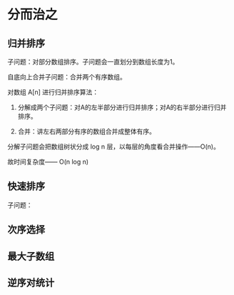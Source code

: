 # 分而治之

## 归并排序

子问题：对部分数组排序。子问题会一直划分到数组长度为1。

自底向上合并子问题：合并两个有序数组。

对数组 A[n] 进行归并排序算法：

1. 分解成两个子问题：对A的左半部分进行归并排序；对A的右半部分进行归并排序。

2. 合并：讲左右两部分有序的数组合并成整体有序。

分解子问题会把数组树状分成 log n 层，以每层的角度看合并操作——O(n)。

故时间复杂度—— O(n log n)

## 快速排序

子问题：

## 次序选择

## 最大子数组

## 逆序对统计

